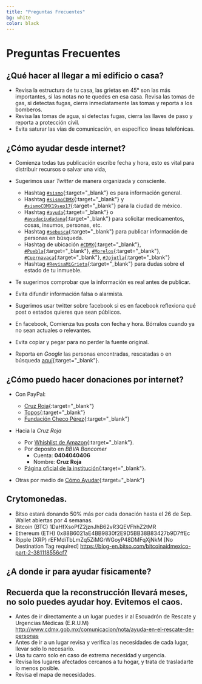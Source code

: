 ```yaml
---
title: "Preguntas Frecuentes"
bg: white
color: black
---
```


# Preguntas Frecuentes

## ¿Qué hacer al llegar a mi edificio o casa?

* Revisa la estructura de tu casa, las grietas en 45° son las más importantes, si las notas no te quedes en esa casa.
Revisa las tomas de gas, si detectas fugas, cierra inmediatamente las tomas y reporta a los bomberos.
* Revisa las tomas de agua, si detectas fugas, cierra las llaves de paso y reporta a protección civil.
* Evita saturar las vías de comunicación, en específico líneas telefónicas.

## ¿Cómo ayudar desde internet?

* Comienza todas tus publicación escribe fecha y hora, esto es vital para distribuir recursos o salvar una vida, 
* Sugerimos usar *Twitter* de manera organizada y consciente.
  * Hashtag [```#sismo```](https://twitter.com/search?f=tweets&vertical=news&q=%23sismo&src=typd){:target="_blank"} es para información general.
  * Hashtag [```#sismoCDMX```](https://twitter.com/search?f=tweets&vertical=news&q=%23sismoCDMX&src=typd){:target="_blank"} y [```#sismoCDMX19sep17```](https://twitter.com/search?f=tweets&vertical=default&q=%23SismoCDMX19sep17&src=tyah){:target="_blank"} para la ciudad de méxico.
  * Hashtag [```#ayuda```](https://twitter.com/search?f=tweets&vertical=news&q=%23ayuda&src=typd){:target="_blank"} o [```#ayudaciudadana```](https://twitter.com/search?f=tweets&vertical=news&q=%23ayudaciudadana&src=typd){:target="_blank"} para solicitar medicamentos, cosas, insumos, personas, etc.
  * Hashtag [```#sebusca```](https://twitter.com/search?f=tweets&vertical=news&q=%23sebusca&src=typd){:target="_blank"} para publicar información de personas en búsqueda.
  * Hashtag de ubicación [```#CDMX```](https://twitter.com/search?f=tweets&vertical=news&q=%23CDMX&src=typd){:target="_blank"}, [```#Puebla```](https://twitter.com/search?f=tweets&vertical=news&q=%23Puebla&src=typd){:target="_blank"}, [```#Morelos```](https://twitter.com/search?f=tweets&vertical=news&q=%23Morelos&src=typd){:target="_blank"}, [```#Cuernavaca```](https://twitter.com/search?f=tweets&vertical=news&q=%23Cuernavaca&src=typd){:target="_blank"}, [```#Jojutla```](https://twitter.com/search?f=tweets&vertical=news&q=%23Jojutla&src=typd){:target="_blank"}
  * Hashtag [```#RevisaMiGrieta```](https://twitter.com/hashtag/revisamigrieta?f=tweets&vertical=default&src=hash){:target="_blank"} para dudas sobre el estado de tu inmueble.

* Te sugerimos comprobar que la información es real antes de publicar.
* Evita difundir información falsa o alarmista.
* Sugerimos usar twitter sobre facebook si es en facebook reflexiona qué post o estados quieres que sean públicos.
* En facebook, Comienza tus posts con fecha y hora. Bórralos cuando ya no sean actuales o relevantes.
* Evita copiar y pegar para no perder la fuente original. 
* Reporta en *Google* las personas encontradas, rescatadas o en búsqueda [aquí](https://google.org/personfinder/2017-puebla-mexico-earthquake){:target="_blank"}.

## ¿Cómo puedo hacer donaciones por internet?

* Con PayPal:
  - [Cruz Roja](https://bit.ly/cruzroja-pp){:target="_blank"}
  - [Topos](https://bit.ly/topos-pp){:target="_blank"}
  - [Fundación Checo Pérez](https://bit.ly/checo-pp){:target="_blank"}

* Hacia la *Cruz Roja*
  * Por [Whishlist de Amazon](https://www.amazon.com.mx/b?ie=UTF8&node=17290014011&pf_rd_p=f0aeab75-03f7-49aa-8b87-a4c78e1f0f04&pf_rd_r=KXBQ43PEH4BHKGESGQPZ){:target="_blank"}.
  * Por deposito en *BBVA Bancomer*
    * Cuenta: **0404040406**
    * Nombre: **Cruz Roja**
  * [Página oficial de la institución](https://www.cruzrojamexicana.org.mx/){:target="_blank"}.
* Otras por medio de [Cómo Ayudar](http://comoayudar.mx/){:target="_blank"}
## Crytomonedas. 
* Bitso estará donando 50% más por cada donación hasta el 26 de Sep. Wallet abiertas por 4 semanas.
* Bitcoin (BTC) 1DaHfXsoPfZ2jznJhB62vR3QEVFhhZ2tMR
* Ethereum (ETH) 0x88B6021aE4BB9830f2E9D5BB38B83427b9D7ffEc
* Ripple (XRP) rEFMdiTbLmZq5ZiMGrWGoyP48DMFqXjNkM [No Destination Tag required]
https://blog-en.bitso.com/bitcoinaidmexico-part-2-381118556cf7

## ¿A donde ir para ayudar físicamente?

## Recuerda que la reconstrucción llevará meses, no solo puedes ayudar hoy. Evitemos el caos.

* Antes de ir directamente a un lugar puedes ir al Escuadrón de Rescate y Urgencias Médicas (E.R.U.M)
http://www.cdmx.gob.mx/comunicacion/nota/ayuda-en-el-rescate-de-personas
* Antes de ir a un lugar revisa y verifica las necesidades de cada lugar, llevar solo lo necesario.
* Usa tu carro solo en caso de extrema necesidad y urgencia.
* Revisa los lugares afectados cercanos a tu hogar, y trata de trasladarte lo menos posible.
* Revisa el mapa de necesidades.
